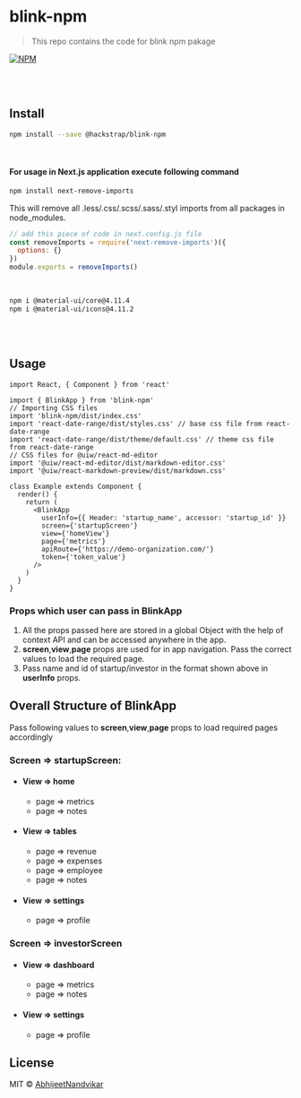 # blink-npm

> This repo contains the code for blink npm pakage

[![NPM](https://img.shields.io/npm/v/@hackstrap/blink-npm)](https://www.npmjs.com/package/@hackstrap/blink-npm)

<br/>
<br/>

## Install

```bash
npm install --save @hackstrap/blink-npm
```

<br/>

#### For usage in Next.js application execute following command

```bash
npm install next-remove-imports
```

This will remove all .less/.css/.scss/.sass/.styl imports from all packages in node_modules.

```javascript
// add this piece of code in next.config.js file
const removeImports = require('next-remove-imports')({
  options: {}
})
module.exports = removeImports()
```

<br/>

```bash
npm i @material-ui/core@4.11.4
npm i @material-ui/icons@4.11.2
```

<br/>
<br/>

## Usage

```tsx
import React, { Component } from 'react'

import { BlinkApp } from 'blink-npm'
// Importing CSS files
import 'blink-npm/dist/index.css'
import 'react-date-range/dist/styles.css' // base css file from react-date-range
import 'react-date-range/dist/theme/default.css' // theme css file from react-date-range
// CSS files for @uiw/react-md-editor
import '@uiw/react-md-editor/dist/markdown-editor.css'
import '@uiw/react-markdown-preview/dist/markdown.css'

class Example extends Component {
  render() {
    return (
      <BlinkApp
        userInfo={{ Header: 'startup_name', accessor: 'startup_id' }}
        screen={'startupScreen'}
        view={'homeView'}
        page={'metrics'}
        apiRoute={'https://demo-organization.com/'}
        token={'token_value'}
      />
    )
  }
}
```

### Props which user can pass in BlinkApp

1. All the props passed here are stored in a global Object with the help of context API and can be accessed anywhere in the app.
2. **screen**,**view**,**page** props are used for in app navigation. Pass the correct values to load the required page.
3. Pass name and id of startup/investor in the format shown above in **userInfo** props.

## Overall Structure of BlinkApp

Pass following values to **screen**,**view**,**page** props to load required pages accordingly

### Screen => startupScreen:

- #### View => home
  - page => metrics
  - page => notes
- #### View => tables
  - page => revenue
  - page => expenses
  - page => employee
  - page => notes
- #### View => settings
  - page => profile

### Screen => investorScreen

- #### View => dashboard
  - page => metrics
  - page => notes
- #### View => settings
  - page => profile

## License

MIT © [AbhijeetNandvikar](https://github.com/AbhijeetNandvikar)
